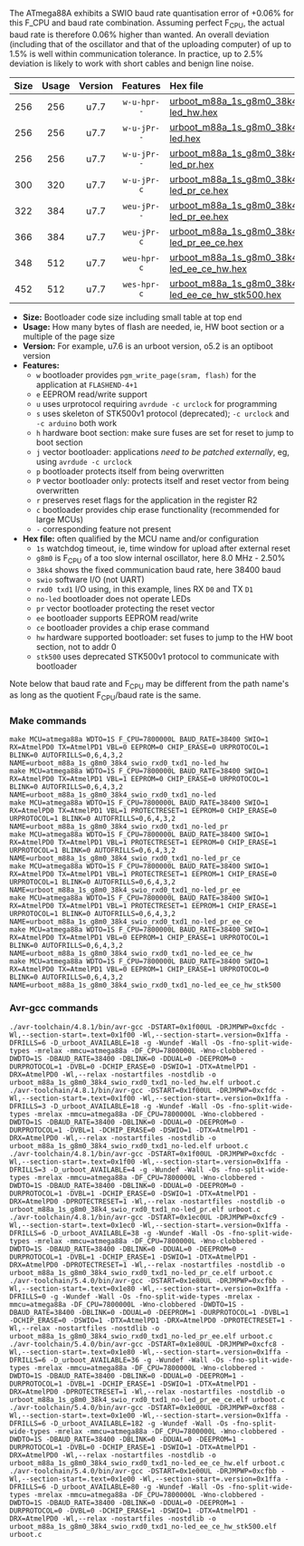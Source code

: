 The ATmega88A exhibits a SWIO baud rate quantisation error of +0.06% for this F_CPU and baud rate combination. Assuming perfect F<sub>CPU</sub>, the actual baud rate is therefore 0.06% higher than wanted. An overall deviation (including that of the oscillator and that of the uploading computer) of up to 1.5% is well within communication tolerance. In practice, up to 2.5% deviation is likely to work with short cables and benign line noise.

|Size|Usage|Version|Features|Hex file|
|:-:|:-:|:-:|:-:|:--|
|256|256|u7.7|`w-u-hpr--`|[urboot_m88a_1s_g8m0_38k4_swio_rxd0_txd1_no-led_hw.hex](https://raw.githubusercontent.com/stefanrueger/urboot.hex/main/mcus/atmega88a/watchdog_1_s/internal_oscillator_g-2.50%25/%2B8m000000_hz/%2B%2B38k4_baud/uart0_rxd0_txd1/no-led/urboot_m88a_1s_g8m0_38k4_swio_rxd0_txd1_no-led_hw.hex)|
|256|256|u7.7|`w-u-jPr--`|[urboot_m88a_1s_g8m0_38k4_swio_rxd0_txd1_no-led.hex](https://raw.githubusercontent.com/stefanrueger/urboot.hex/main/mcus/atmega88a/watchdog_1_s/internal_oscillator_g-2.50%25/%2B8m000000_hz/%2B%2B38k4_baud/uart0_rxd0_txd1/no-led/urboot_m88a_1s_g8m0_38k4_swio_rxd0_txd1_no-led.hex)|
|256|256|u7.7|`w-u-jPr--`|[urboot_m88a_1s_g8m0_38k4_swio_rxd0_txd1_no-led_pr.hex](https://raw.githubusercontent.com/stefanrueger/urboot.hex/main/mcus/atmega88a/watchdog_1_s/internal_oscillator_g-2.50%25/%2B8m000000_hz/%2B%2B38k4_baud/uart0_rxd0_txd1/no-led/urboot_m88a_1s_g8m0_38k4_swio_rxd0_txd1_no-led_pr.hex)|
|300|320|u7.7|`w-u-jPr-c`|[urboot_m88a_1s_g8m0_38k4_swio_rxd0_txd1_no-led_pr_ce.hex](https://raw.githubusercontent.com/stefanrueger/urboot.hex/main/mcus/atmega88a/watchdog_1_s/internal_oscillator_g-2.50%25/%2B8m000000_hz/%2B%2B38k4_baud/uart0_rxd0_txd1/no-led/urboot_m88a_1s_g8m0_38k4_swio_rxd0_txd1_no-led_pr_ce.hex)|
|322|384|u7.7|`weu-jPr--`|[urboot_m88a_1s_g8m0_38k4_swio_rxd0_txd1_no-led_pr_ee.hex](https://raw.githubusercontent.com/stefanrueger/urboot.hex/main/mcus/atmega88a/watchdog_1_s/internal_oscillator_g-2.50%25/%2B8m000000_hz/%2B%2B38k4_baud/uart0_rxd0_txd1/no-led/urboot_m88a_1s_g8m0_38k4_swio_rxd0_txd1_no-led_pr_ee.hex)|
|366|384|u7.7|`weu-jPr-c`|[urboot_m88a_1s_g8m0_38k4_swio_rxd0_txd1_no-led_pr_ee_ce.hex](https://raw.githubusercontent.com/stefanrueger/urboot.hex/main/mcus/atmega88a/watchdog_1_s/internal_oscillator_g-2.50%25/%2B8m000000_hz/%2B%2B38k4_baud/uart0_rxd0_txd1/no-led/urboot_m88a_1s_g8m0_38k4_swio_rxd0_txd1_no-led_pr_ee_ce.hex)|
|348|512|u7.7|`weu-hpr-c`|[urboot_m88a_1s_g8m0_38k4_swio_rxd0_txd1_no-led_ee_ce_hw.hex](https://raw.githubusercontent.com/stefanrueger/urboot.hex/main/mcus/atmega88a/watchdog_1_s/internal_oscillator_g-2.50%25/%2B8m000000_hz/%2B%2B38k4_baud/uart0_rxd0_txd1/no-led/urboot_m88a_1s_g8m0_38k4_swio_rxd0_txd1_no-led_ee_ce_hw.hex)|
|452|512|u7.7|`wes-hpr-c`|[urboot_m88a_1s_g8m0_38k4_swio_rxd0_txd1_no-led_ee_ce_hw_stk500.hex](https://raw.githubusercontent.com/stefanrueger/urboot.hex/main/mcus/atmega88a/watchdog_1_s/internal_oscillator_g-2.50%25/%2B8m000000_hz/%2B%2B38k4_baud/uart0_rxd0_txd1/no-led/urboot_m88a_1s_g8m0_38k4_swio_rxd0_txd1_no-led_ee_ce_hw_stk500.hex)|

- **Size:** Bootloader code size including small table at top end
- **Usage:** How many bytes of flash are needed, ie, HW boot section or a multiple of the page size
- **Version:** For example, u7.6 is an urboot version, o5.2 is an optiboot version
- **Features:**
  + `w` bootloader provides `pgm_write_page(sram, flash)` for the application at `FLASHEND-4+1`
  + `e` EEPROM read/write support
  + `u` uses urprotocol requiring `avrdude -c urclock` for programming
  + `s` uses skeleton of STK500v1 protocol (deprecated); `-c urclock` and `-c arduino` both work
  + `h` hardware boot section: make sure fuses are set for reset to jump to boot section
  + `j` vector bootloader: applications *need to be patched externally*, eg, using `avrdude -c urclock`
  + `p` bootloader protects itself from being overwritten
  + `P` vector bootloader only: protects itself and reset vector from being overwritten
  + `r` preserves reset flags for the application in the register R2
  + `c` bootloader provides chip erase functionality (recommended for large MCUs)
  + `-` corresponding feature not present
- **Hex file:** often qualified by the MCU name and/or configuration
  + `1s` watchdog timeout, ie, time window for upload after external reset
  + `g8m0` is F<sub>CPU</sub> of a too slow internal oscillator, here 8.0 MHz - 2.50%
  + `38k4` shows the fixed communication baud rate, here 38400 baud
  + `swio` software I/O (not UART)
  + `rxd0 txd1` I/O using, in this example, lines RX `D0` and TX `D1`
  + `no-led` bootloader does not operate LEDs
  + `pr` vector bootloader protecting the reset vector
  + `ee` bootloader supports EEPROM read/write
  + `ce` bootloader provides a chip erase command
  + `hw` hardware supported bootloader: set fuses to jump to the HW boot section, not to addr 0
  + `stk500` uses deprecated STK500v1 protocol to communicate with bootloader


Note below that baud rate and F<sub>CPU</sub> may be different from the path name's as long as the quotient F<sub>CPU</sub>/baud rate is the same.

### Make commands
```
make MCU=atmega88a WDTO=1S F_CPU=7800000L BAUD_RATE=38400 SWIO=1 RX=AtmelPD0 TX=AtmelPD1 VBL=0 EEPROM=0 CHIP_ERASE=0 URPROTOCOL=1 BLINK=0 AUTOFRILLS=0,6,4,3,2 NAME=urboot_m88a_1s_g8m0_38k4_swio_rxd0_txd1_no-led_hw
make MCU=atmega88a WDTO=1S F_CPU=7800000L BAUD_RATE=38400 SWIO=1 RX=AtmelPD0 TX=AtmelPD1 VBL=1 EEPROM=0 CHIP_ERASE=0 URPROTOCOL=1 BLINK=0 AUTOFRILLS=0,6,4,3,2 NAME=urboot_m88a_1s_g8m0_38k4_swio_rxd0_txd1_no-led
make MCU=atmega88a WDTO=1S F_CPU=7800000L BAUD_RATE=38400 SWIO=1 RX=AtmelPD0 TX=AtmelPD1 VBL=1 PROTECTRESET=1 EEPROM=0 CHIP_ERASE=0 URPROTOCOL=1 BLINK=0 AUTOFRILLS=0,6,4,3,2 NAME=urboot_m88a_1s_g8m0_38k4_swio_rxd0_txd1_no-led_pr
make MCU=atmega88a WDTO=1S F_CPU=7800000L BAUD_RATE=38400 SWIO=1 RX=AtmelPD0 TX=AtmelPD1 VBL=1 PROTECTRESET=1 EEPROM=0 CHIP_ERASE=1 URPROTOCOL=1 BLINK=0 AUTOFRILLS=0,6,4,3,2 NAME=urboot_m88a_1s_g8m0_38k4_swio_rxd0_txd1_no-led_pr_ce
make MCU=atmega88a WDTO=1S F_CPU=7800000L BAUD_RATE=38400 SWIO=1 RX=AtmelPD0 TX=AtmelPD1 VBL=1 PROTECTRESET=1 EEPROM=1 CHIP_ERASE=0 URPROTOCOL=1 BLINK=0 AUTOFRILLS=0,6,4,3,2 NAME=urboot_m88a_1s_g8m0_38k4_swio_rxd0_txd1_no-led_pr_ee
make MCU=atmega88a WDTO=1S F_CPU=7800000L BAUD_RATE=38400 SWIO=1 RX=AtmelPD0 TX=AtmelPD1 VBL=1 PROTECTRESET=1 EEPROM=1 CHIP_ERASE=1 URPROTOCOL=1 BLINK=0 AUTOFRILLS=0,6,4,3,2 NAME=urboot_m88a_1s_g8m0_38k4_swio_rxd0_txd1_no-led_pr_ee_ce
make MCU=atmega88a WDTO=1S F_CPU=7800000L BAUD_RATE=38400 SWIO=1 RX=AtmelPD0 TX=AtmelPD1 VBL=0 EEPROM=1 CHIP_ERASE=1 URPROTOCOL=1 BLINK=0 AUTOFRILLS=0,6,4,3,2 NAME=urboot_m88a_1s_g8m0_38k4_swio_rxd0_txd1_no-led_ee_ce_hw
make MCU=atmega88a WDTO=1S F_CPU=7800000L BAUD_RATE=38400 SWIO=1 RX=AtmelPD0 TX=AtmelPD1 VBL=0 EEPROM=1 CHIP_ERASE=1 URPROTOCOL=0 BLINK=0 AUTOFRILLS=0,6,4,3,2 NAME=urboot_m88a_1s_g8m0_38k4_swio_rxd0_txd1_no-led_ee_ce_hw_stk500
```

### Avr-gcc commands
```
./avr-toolchain/4.8.1/bin/avr-gcc -DSTART=0x1f00UL -DRJMPWP=0xcfdc -Wl,--section-start=.text=0x1f00 -Wl,--section-start=.version=0x1ffa -DFRILLS=6 -D_urboot_AVAILABLE=18 -g -Wundef -Wall -Os -fno-split-wide-types -mrelax -mmcu=atmega88a -DF_CPU=7800000L -Wno-clobbered -DWDTO=1S -DBAUD_RATE=38400 -DBLINK=0 -DDUAL=0 -DEEPROM=0 -DURPROTOCOL=1 -DVBL=0 -DCHIP_ERASE=0 -DSWIO=1 -DTX=AtmelPD1 -DRX=AtmelPD0 -Wl,--relax -nostartfiles -nostdlib -o urboot_m88a_1s_g8m0_38k4_swio_rxd0_txd1_no-led_hw.elf urboot.c
./avr-toolchain/4.8.1/bin/avr-gcc -DSTART=0x1f00UL -DRJMPWP=0xcfdc -Wl,--section-start=.text=0x1f00 -Wl,--section-start=.version=0x1ffa -DFRILLS=3 -D_urboot_AVAILABLE=18 -g -Wundef -Wall -Os -fno-split-wide-types -mrelax -mmcu=atmega88a -DF_CPU=7800000L -Wno-clobbered -DWDTO=1S -DBAUD_RATE=38400 -DBLINK=0 -DDUAL=0 -DEEPROM=0 -DURPROTOCOL=1 -DVBL=1 -DCHIP_ERASE=0 -DSWIO=1 -DTX=AtmelPD1 -DRX=AtmelPD0 -Wl,--relax -nostartfiles -nostdlib -o urboot_m88a_1s_g8m0_38k4_swio_rxd0_txd1_no-led.elf urboot.c
./avr-toolchain/4.8.1/bin/avr-gcc -DSTART=0x1f00UL -DRJMPWP=0xcfdc -Wl,--section-start=.text=0x1f00 -Wl,--section-start=.version=0x1ffa -DFRILLS=3 -D_urboot_AVAILABLE=4 -g -Wundef -Wall -Os -fno-split-wide-types -mrelax -mmcu=atmega88a -DF_CPU=7800000L -Wno-clobbered -DWDTO=1S -DBAUD_RATE=38400 -DBLINK=0 -DDUAL=0 -DEEPROM=0 -DURPROTOCOL=1 -DVBL=1 -DCHIP_ERASE=0 -DSWIO=1 -DTX=AtmelPD1 -DRX=AtmelPD0 -DPROTECTRESET=1 -Wl,--relax -nostartfiles -nostdlib -o urboot_m88a_1s_g8m0_38k4_swio_rxd0_txd1_no-led_pr.elf urboot.c
./avr-toolchain/4.8.1/bin/avr-gcc -DSTART=0x1ec0UL -DRJMPWP=0xcfc9 -Wl,--section-start=.text=0x1ec0 -Wl,--section-start=.version=0x1ffa -DFRILLS=6 -D_urboot_AVAILABLE=38 -g -Wundef -Wall -Os -fno-split-wide-types -mrelax -mmcu=atmega88a -DF_CPU=7800000L -Wno-clobbered -DWDTO=1S -DBAUD_RATE=38400 -DBLINK=0 -DDUAL=0 -DEEPROM=0 -DURPROTOCOL=1 -DVBL=1 -DCHIP_ERASE=1 -DSWIO=1 -DTX=AtmelPD1 -DRX=AtmelPD0 -DPROTECTRESET=1 -Wl,--relax -nostartfiles -nostdlib -o urboot_m88a_1s_g8m0_38k4_swio_rxd0_txd1_no-led_pr_ce.elf urboot.c
./avr-toolchain/5.4.0/bin/avr-gcc -DSTART=0x1e80UL -DRJMPWP=0xcfbb -Wl,--section-start=.text=0x1e80 -Wl,--section-start=.version=0x1ffa -DFRILLS=0 -g -Wundef -Wall -Os -fno-split-wide-types -mrelax -mmcu=atmega88a -DF_CPU=7800000L -Wno-clobbered -DWDTO=1S -DBAUD_RATE=38400 -DBLINK=0 -DDUAL=0 -DEEPROM=1 -DURPROTOCOL=1 -DVBL=1 -DCHIP_ERASE=0 -DSWIO=1 -DTX=AtmelPD1 -DRX=AtmelPD0 -DPROTECTRESET=1 -Wl,--relax -nostartfiles -nostdlib -o urboot_m88a_1s_g8m0_38k4_swio_rxd0_txd1_no-led_pr_ee.elf urboot.c
./avr-toolchain/5.4.0/bin/avr-gcc -DSTART=0x1e80UL -DRJMPWP=0xcfc8 -Wl,--section-start=.text=0x1e80 -Wl,--section-start=.version=0x1ffa -DFRILLS=6 -D_urboot_AVAILABLE=36 -g -Wundef -Wall -Os -fno-split-wide-types -mrelax -mmcu=atmega88a -DF_CPU=7800000L -Wno-clobbered -DWDTO=1S -DBAUD_RATE=38400 -DBLINK=0 -DDUAL=0 -DEEPROM=1 -DURPROTOCOL=1 -DVBL=1 -DCHIP_ERASE=1 -DSWIO=1 -DTX=AtmelPD1 -DRX=AtmelPD0 -DPROTECTRESET=1 -Wl,--relax -nostartfiles -nostdlib -o urboot_m88a_1s_g8m0_38k4_swio_rxd0_txd1_no-led_pr_ee_ce.elf urboot.c
./avr-toolchain/5.4.0/bin/avr-gcc -DSTART=0x1e00UL -DRJMPWP=0xcf88 -Wl,--section-start=.text=0x1e00 -Wl,--section-start=.version=0x1ffa -DFRILLS=6 -D_urboot_AVAILABLE=182 -g -Wundef -Wall -Os -fno-split-wide-types -mrelax -mmcu=atmega88a -DF_CPU=7800000L -Wno-clobbered -DWDTO=1S -DBAUD_RATE=38400 -DBLINK=0 -DDUAL=0 -DEEPROM=1 -DURPROTOCOL=1 -DVBL=0 -DCHIP_ERASE=1 -DSWIO=1 -DTX=AtmelPD1 -DRX=AtmelPD0 -Wl,--relax -nostartfiles -nostdlib -o urboot_m88a_1s_g8m0_38k4_swio_rxd0_txd1_no-led_ee_ce_hw.elf urboot.c
./avr-toolchain/5.4.0/bin/avr-gcc -DSTART=0x1e00UL -DRJMPWP=0xcfbb -Wl,--section-start=.text=0x1e00 -Wl,--section-start=.version=0x1ffa -DFRILLS=6 -D_urboot_AVAILABLE=80 -g -Wundef -Wall -Os -fno-split-wide-types -mrelax -mmcu=atmega88a -DF_CPU=7800000L -Wno-clobbered -DWDTO=1S -DBAUD_RATE=38400 -DBLINK=0 -DDUAL=0 -DEEPROM=1 -DURPROTOCOL=0 -DVBL=0 -DCHIP_ERASE=1 -DSWIO=1 -DTX=AtmelPD1 -DRX=AtmelPD0 -Wl,--relax -nostartfiles -nostdlib -o urboot_m88a_1s_g8m0_38k4_swio_rxd0_txd1_no-led_ee_ce_hw_stk500.elf urboot.c
```

